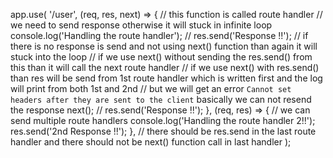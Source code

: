 app.use(
  '/user',
  (req, res, next) => {
    // this function is called route handler
    // we need to send response otherwise it will stuck in infinite loop
    console.log('Handling the route handler');
    // res.send('Response !!');
    // if there is no response is send and not using next() function than again it will stuck into the loop
    // if we use next() without sending the res.send() from this than it will call the next route handler
    // if we use next() with res.send() than res will be send from 1st route handler which is written first and the log will print from both 1st and 2nd
    // but we will get an error `Cannot set headers after they are sent to the client` basically we can not resend the response
    next();
    // res.send('Response !!');
  },
  (req, res) => {
    // we can send multiple route handlers
    console.log('Handling the route handler 2!!');
    res.send('2nd Response !!');
  },
  // there should be res.send in the last route handler and there should not be next() function call in last handler
);